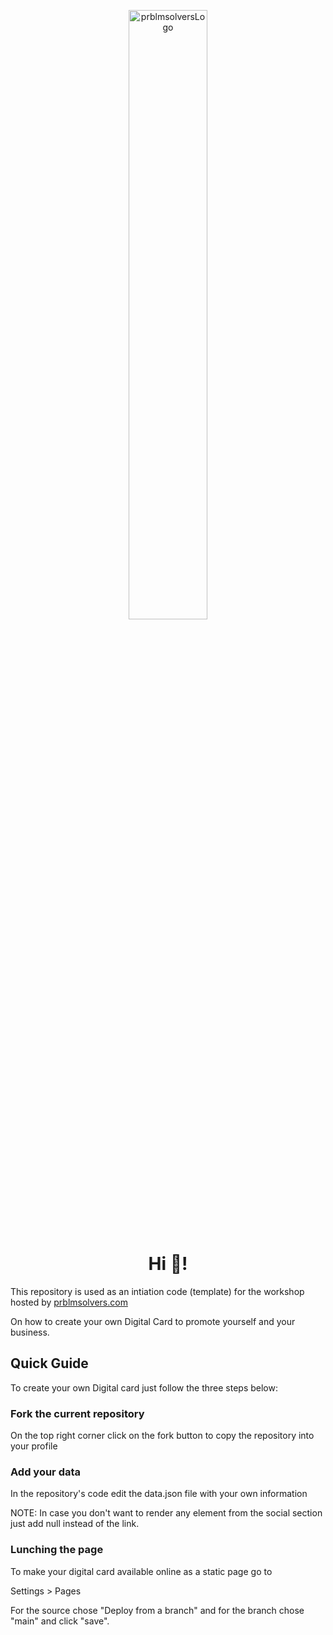 <p align="center">
 <img src="https://i.ibb.co/MGQ69Pm/website2.png" alt="prblmsolversLogo" width="50%" height="50%" />
</p>
<h1 align="center">Hi 👋!</h1>

This repository is used as an intiation code (template) for the workshop hosted by [prblmsolvers.com](https://prblmsolvers.com)

On how to create your own Digital Card to promote yourself and your business.

## Quick Guide

To create your own Digital card just follow the three steps below:

### Fork the current repository

On the top right corner click on the fork button to copy the repository into your profile

### Add your data

In the repository's code edit the data.json file with your own information

NOTE: In case you don't want to render any element from the social section just add null instead of the link.

### Lunching the page

To make your digital card available online as a static page go to 

Settings > Pages 

For the source chose "Deploy from a branch" and for the branch chose "main" and click "save".
